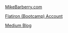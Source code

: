 [MikeBarberry.com](https://mikebarberry.com)

[Flatiron (Bootcamp) Account](https://github.com/MikeBarberry-Flatiron)
 
[Medium Blog](https://mikebarberry.medium.com/)
